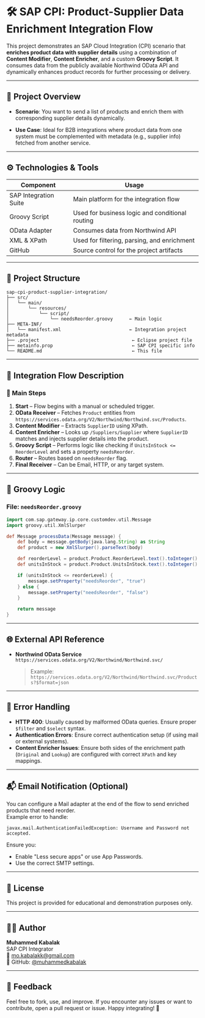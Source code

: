 # 🛠️ SAP CPI: Product-Supplier Data Enrichment Integration Flow

This project demonstrates an SAP Cloud Integration (CPI) scenario that **enriches product data with supplier details** using a combination of **Content Modifier**, **Content Enricher**, and a custom **Groovy Script**. It consumes data from the publicly available Northwind OData API and dynamically enhances product records for further processing or delivery.

---

## 📌 Project Overview

- **Scenario**: 
  You want to send a list of products and enrich them with corresponding supplier details dynamically.

- **Use Case**:
  Ideal for B2B integrations where product data from one system must be complemented with metadata (e.g., supplier info) fetched from another service.

---

## ⚙️ Technologies & Tools

| Component       | Usage                                         |
|----------------|-----------------------------------------------|
| SAP Integration Suite | Main platform for the integration flow |
| Groovy Script   | Used for business logic and conditional routing |
| OData Adapter   | Consumes data from Northwind API |
| XML & XPath     | Used for filtering, parsing, and enrichment |
| GitHub          | Source control for the project artifacts |

---

## 📁 Project Structure

```
sap-cpi-product-supplier-integration/
├── src/
│   └── main/
│       └── resources/
│           └── script/
│               └── needsReorder.groovy      ← Main logic
├── META-INF/
│   └── manifest.xml                         ← Integration project metadata
├── .project                                  ← Eclipse project file
├── metainfo.prop                             ← SAP CPI specific info
└── README.md                                 ← This file
```

---

## 🔄 Integration Flow Description

### 🧱 Main Steps

1. **Start** – Flow begins with a manual or scheduled trigger.
2. **OData Receiver** – Fetches `Product` entities from `https://services.odata.org/V2/Northwind/Northwind.svc/Products`.
3. **Content Modifier** – Extracts `SupplierID` using XPath.
4. **Content Enricher** – Looks up `/Suppliers/Supplier` where `SupplierID` matches and injects supplier details into the product.
5. **Groovy Script** – Performs logic like checking if `UnitsInStock <= ReorderLevel` and sets a property `needsReorder`.
6. **Router** – Routes based on `needsReorder` flag.
7. **Final Receiver** – Can be Email, HTTP, or any target system.

---

## 🧠 Groovy Logic

### File: `needsReorder.groovy`

```groovy
import com.sap.gateway.ip.core.customdev.util.Message
import groovy.util.XmlSlurper

def Message processData(Message message) {
    def body = message.getBody(java.lang.String) as String
    def product = new XmlSlurper().parseText(body)

    def reorderLevel = product.Product.ReorderLevel.text().toInteger()
    def unitsInStock = product.Product.UnitsInStock.text().toInteger()

    if (unitsInStock <= reorderLevel) {
        message.setProperty("needsReorder", "true")
    } else {
        message.setProperty("needsReorder", "false")
    }

    return message
}
```

---

## 🌐 External API Reference

- **Northwind OData Service**  
  `https://services.odata.org/V2/Northwind/Northwind.svc/`

  > Example: `https://services.odata.org/V2/Northwind/Northwind.svc/Products?$format=json`

---

## 🚧 Error Handling

- **HTTP 400**: Usually caused by malformed OData queries. Ensure proper `$filter` and `$select` syntax.
- **Authentication Errors**: Ensure correct authentication setup (if using mail or external systems).
- **Content Enricher Issues**: Ensure both sides of the enrichment path (`Original` and `Lookup`) are configured with correct `XPath` and key mappings.

---

## 📬 Email Notification (Optional)

You can configure a Mail adapter at the end of the flow to send enriched products that need reorder.  
Example error to handle:
```
javax.mail.AuthenticationFailedException: Username and Password not accepted.
```
Ensure you:
- Enable "Less secure apps" or use App Passwords.
- Use the correct SMTP settings.

---

## 🧾 License

This project is provided for educational and demonstration purposes only.

---

## 👨‍💻 Author

**Muhammed Kabalak**  
SAP CPI Integrator  
📧 mo.kabalakk@gmail.com  
🔗 GitHub: [@muhammedkabalak](https://github.com/muhammedkabalak)

---

## 🌟 Feedback

Feel free to fork, use, and improve. If you encounter any issues or want to contribute, open a pull request or issue. Happy integrating! 🚀
